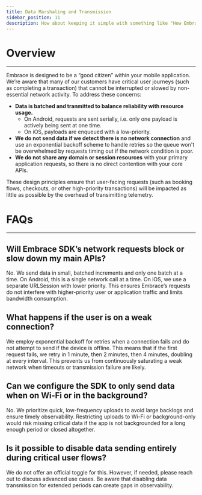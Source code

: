 ```yaml
---
title: Data Marshaling and Transmission
sidebar_position: 11
description: How about keeping it simple with something like "How Embrace SDKs Transfer Data from Devices to Our Servers
---
```


# Overview

---

Embrace is designed to be a “good citizen” within your mobile application. We’re aware that many of our customers have critical user journeys (such as completing a transaction) that cannot be interrupted or slowed by non-essential network activity. To address these concerns:

- **Data is batched and tranmitted to balance reliability with resource usage.**
  - On Android, requests are sent serially, i.e. only one payload is actively being sent at one time.
  - On iOS, payloads are enqueued with a low-priority.
- **We do not send data if we detect there is no network connection** and use an exponential backoff scheme to handle retries so the queue won't be overwhelmed by requests timing out if the network condition is poor.
- **We do not share any domain or session resources** with your primary application requests, so there is no direct contention with your core APIs.

These design principles ensure that user-facing requests (such as booking flows, checkouts, or other high-priority transactions) will be impacted as little as possible by the overhead of transimitting telemetry.

# FAQs

---

## **Will Embrace SDK’s network requests block or slow down my main APIs?**

No. We send data in small, batched increments and only one batch at a time. On Android, this is a single network call at a time. On iOS, we use a separate URLSession with lower priority. This ensures Embrace’s requests do not interfere with higher-priority user or application traffic and limits bandwidth consumption.

## **What happens if the user is on a weak connection?**

We employ exponential backoff for retries when a connection fails and do not attempt to send if the device is offline. This means that if the first request fails, we retry in 1 minute, then 2 minutes, then 4 minutes, doubling at every interval. This prevents us from continuously saturating a weak network when timeouts or transmission failure are likely.

## **Can we configure the SDK to only send data when on Wi-Fi or in the background?**

No. We prioritize quick, low-frequency uploads to avoid large backlogs and ensure timely observability. Restricting uploads to Wi-Fi or background-only would risk missing critical data if the app is not backgrounded for a long enough period or closed altogether.

## **Is it possible to disable data sending entirely during critical user flows?**

We do not offer an official toggle for this. However, if needed, please reach out to discuss advanced use cases. Be aware that disabling data transmission for extended periods can create gaps in observability.
